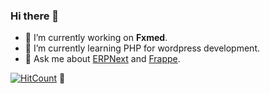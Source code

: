 ### Hi there 👋

<!--
**AndyOverLord/andyoverlord** is a ✨ _special_ ✨ repository because its `README.md` (this file) appears on your GitHub profile.

Here are some ideas to get you started:
-->


- 🔭 I’m currently working on **Fxmed**.
- 🌱 I’m currently learning PHP for wordpress development.
- 💬 Ask me about [ERPNext](https://github.com/frappe/erpnext) and [Frappe](https://github.com/frappe).

[![HitCount](http://hits.dwyl.com/AndyOverLord/andyoverlord.svg)](http://hits.dwyl.com/AndyOverLord/andyoverlord)  :eyes:
<!--
- 👯 I’m looking to collaborate on ERPNext development.
- 🤔 I’m looking for help with ...
- 📫 How to reach me: 
- 😄 Pronouns: ...
- ⚡ Fun fact: ...
-->
